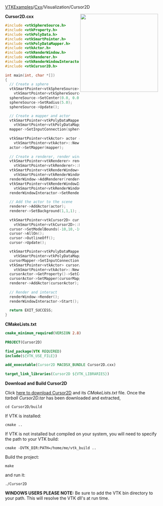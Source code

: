 [VTKExamples](/home/)/[Cxx](/Cxx)/Visualization/Cursor2D

<img align="right" src="https://github.com/lorensen/VTKExamples/blob/gh-pages/Testing/Baseline/Visualization/TestCursor2D.png?raw=true" width="256" />

**Cursor2D.cxx**
```c++
#include <vtkSphereSource.h>
#include <vtkProperty.h>
#include <vtkPolyData.h>
#include <vtkSmartPointer.h>
#include <vtkPolyDataMapper.h>
#include <vtkActor.h>
#include <vtkRenderWindow.h>
#include <vtkRenderer.h>
#include <vtkRenderWindowInteractor.h>
#include <vtkCursor2D.h>
 
int main(int, char *[])
{
  // Create a sphere
  vtkSmartPointer<vtkSphereSource> sphereSource = 
    vtkSmartPointer<vtkSphereSource>::New();
  sphereSource->SetCenter(0.0, 0.0, 0.0);
  sphereSource->SetRadius(5.0);
  sphereSource->Update();

  // Create a mapper and actor
  vtkSmartPointer<vtkPolyDataMapper> mapper = 
    vtkSmartPointer<vtkPolyDataMapper>::New();
  mapper->SetInputConnection(sphereSource->GetOutputPort());
 
  vtkSmartPointer<vtkActor> actor = 
    vtkSmartPointer<vtkActor>::New();
  actor->SetMapper(mapper);
 
  // Create a renderer, render window, and interactor
  vtkSmartPointer<vtkRenderer> renderer = 
    vtkSmartPointer<vtkRenderer>::New();
  vtkSmartPointer<vtkRenderWindow> renderWindow = 
    vtkSmartPointer<vtkRenderWindow>::New();
  renderWindow->AddRenderer(renderer);
  vtkSmartPointer<vtkRenderWindowInteractor> renderWindowInteractor = 
    vtkSmartPointer<vtkRenderWindowInteractor>::New();
  renderWindowInteractor->SetRenderWindow(renderWindow);
 
  // Add the actor to the scene
  renderer->AddActor(actor);
  renderer->SetBackground(1,1,1); // Background color white
 
  vtkSmartPointer<vtkCursor2D> cursor = 
    vtkSmartPointer<vtkCursor2D>::New();
  cursor->SetModelBounds(-10,10,-10,10,0,0);
  cursor->AllOn();
  cursor->OutlineOff();
  cursor->Update();

  vtkSmartPointer<vtkPolyDataMapper> cursorMapper = 
    vtkSmartPointer<vtkPolyDataMapper>::New();
  cursorMapper->SetInputConnection(cursor->GetOutputPort());
  vtkSmartPointer<vtkActor> cursorActor = 
    vtkSmartPointer<vtkActor>::New();
  cursorActor->GetProperty()->SetColor(1,0,0);
  cursorActor->SetMapper(cursorMapper);
  renderer->AddActor(cursorActor);
   
  // Render and interact
  renderWindow->Render();
  renderWindowInteractor->Start();
 
  return EXIT_SUCCESS;
}
```
**CMakeLists.txt**
```cmake
cmake_minimum_required(VERSION 2.8)
 
PROJECT(Cursor2D)
 
find_package(VTK REQUIRED)
include(${VTK_USE_FILE})
 
add_executable(Cursor2D MACOSX_BUNDLE Cursor2D.cxx)
 
target_link_libraries(Cursor2D ${VTK_LIBRARIES})
```

**Download and Build Cursor2D**

Click [here to download Cursor2D](https://github.com/lorensen/VTKWikiExamplesTarballs/raw/master/Cursor2D.tar) and its *CMakeLists.txt* file.
Once the *tarball Cursor2D.tar* has been downloaded and extracted,
```
cd Cursor2D/build 
```
If VTK is installed:
```
cmake ..
```
If VTK is not installed but compiled on your system, you will need to specify the path to your VTK build:
```
cmake -DVTK_DIR:PATH=/home/me/vtk_build ..
```
Build the project:
```
make
```
and run it:
```
./Cursor2D
```
**WINDOWS USERS PLEASE NOTE:** Be sure to add the VTK bin directory to your path. This will resolve the VTK dll's at run time.

